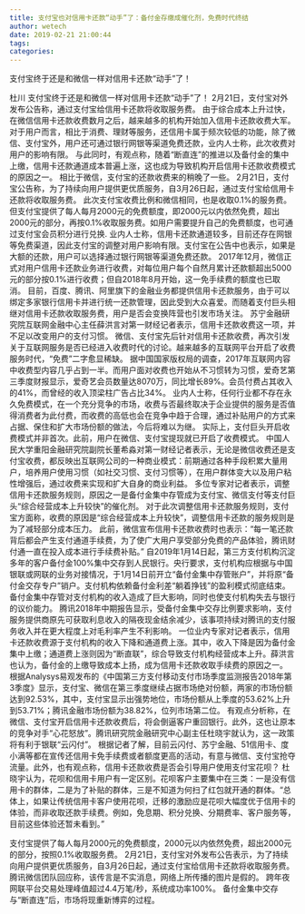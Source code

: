 ```yaml
---
title: 支付宝也对信用卡还款“动手”了：备付金存缴成催化剂，免费时代终结
author: wetech
date: 2019-02-21 21:00:44
tags: 
categories: 
---
```

支付宝终于还是和微信一样对信用卡还款“动手”了！
<!-- more -->
杜川
支付宝终于还是和微信一样对信用卡还款“动手”了！
2月21日，支付宝对外发布公告称，通过支付宝给信用卡还款将收取服务费。
由于综合成本上升过快，在微信信用卡还款收费数月之后，越来越多的机构开始加入信用卡还款收费大军。对于用户而言，相比于消费、理财等服务，还信用卡属于频次较低的功能，除了微信、支付宝外，用户还可通过银行网银等渠道免费还款，业内人士称，此次收费对用户的影响有限。
与此同时，有观点称，随着“断直连”的推进以及备付金的集中上缴，信用卡还款通道成本普遍上涨，这也成为导致机构开启信用卡还款收费模式的原因之一。
相比于微信，支付宝的还款收费来的稍晚了一些。
2月21日，支付宝公告称，为了持续向用户提供更优质服务，自3月26日起，通过支付宝给信用卡还款将收取服务费。
此次支付宝收费比例和微信相同，也是收取0.1%的服务费。但支付宝提供了每人每月2000元的免费额度，即2000元以内依然免费，超出2000元的部分，再按0.1%收取服务费。如用户需要提升自己的免费额度，也可通过支付宝会员积分进行兑换.
业内人士称，信用卡还款通道较多，目前还存在网银等免费渠道，因此支付宝的调整对用户影响有限。支付宝在公告中也表示，如果是大额的还款，用户可以选择通过银行网银等渠道免费还款。
2017年12月，微信正式对用户信用卡还款业务进行收费，对每位用户每个自然月累计还款额超出5000元的部分按0.1%进行收费；但自2018年8月开始，这一免手续费的额度也已取消。
目前，百度、腾讯、阿里旗下的金融业务都提供信用卡还款服务，由于可以绑定多家银行信用卡并进行统一还款管理，因此受到大众喜爱。而随着支付巨头相继对信用卡还款收取服务费，用户是否会变换阵营也引发市场关注。
苏宁金融研究院互联网金融中心主任薛洪言对第一财经记者表示，信用卡还款收费这一项，并不足以改变用户的支付习惯。
微信、支付宝先后针对信用卡还款收费，再次引发关于互联网服务是否已经进入收费时代的讨论。越来越多的互联网平台开启了收费服务时代，“免费”二字愈显稀缺。
据中国国家版权局的调查，2017年互联网内容中收费型内容几乎占到一半。而用户面对收费也开始从不习惯转为习惯，爱奇艺第三季度财报显示，爱奇艺会员数量达8070万，同比增长89%。会员付费占其收入的41%，而曾经的收入顶梁柱广告占比34%。
业内人士称，任何行业都不存在永久免费模式，在一个充分竞争的市场，收费与否最终取决于企业提供的服务是否值得消费者为此付费，而收费的高低也会在竞争中趋于合理，通过补贴用户的方式来占据、保住和扩大市场份额的做法，今后将难以为继。
实际上，支付巨头开启收费模式并非首次。此前，用户在微信、支付宝提现就已开启了收费模式。
中国人民大学重阳金融研究院副院长董希淼对第一财经记者表示，无论是微信收费还是支付宝收费，都反映出互联网公司的一种商业模式：前期通过各种手段积累大量用户，培养用户使用习惯（如社交习惯、支付习惯等），在用户群体变大以及用户粘性增强后，通过收费来实现和扩大自身的商业利益。
多位专家对记者表示，调整信用卡还款服务规则，原因之一是备付金集中存管成为支付宝、微信支付等支付巨头“综合经营成本上升较快”的催化剂。
对于此次调整信用卡还款服务规则，支付宝方面称，收费的原因是“综合经营成本上升较快”，调整信用卡还款的服务规则是为了减轻部分成本压力。
此前，微信宣布信用卡还款收费时也表示：“每一笔还款背后都会产生支付通道手续费，为了使广大用户享受部分免费的产品体验，腾讯财付通一直在投入成本进行手续费补贴。”
自2019年1月14日起，第三方支付机构沉淀多年的客户备付金100%集中交存到人民银行。央行要求，支付机构应根据与中国银联或网联的业务对接情况，于1月14日前开立“备付金集中存管账户”，并将原“备付金交存专户”销户。支付机构依赖备付金利差“躺着挣钱”的盈利模式彻底结束。
备付金集中存管对支付机构的收入造成了巨大影响，同时也使支付机构失去与银行的议价能力。
腾讯2018年中期报告显示，受备付金集中交存比例要求影响，支付服务提供商原先可获取利息收入的隔夜现金结余减少，该事项持续对腾讯的支付服务收入并在更大程度上对毛利率产生不利影响。
一位业内专家对记者表示，信用卡还款收费源于支付机构的收入下降和通道费上涨。其中，收入下降是因为备付金集中上缴；通道费上涨则因为“断直联”，综合导致支付机构经营成本上升。薛洪言也认为，备付金的上缴导致成本上扬，成为信用卡还款收取手续费的原因之一。
根据Analysys易观发布的《中国第三方支付移动支付市场季度监测报告2018年第3季度》显示，支付宝、微信在第三季度继续占据市场绝对份额，两家的市场份额达到92.53%，其中，支付宝显示出强势地位，市场份额从上季度的53.62%上升到53.71%；腾讯金融市场份额为38.82%，位列市场第二位。
有观点分析称，在微信、支付宝开启信用卡还款收费后，将会倒逼客户重回银行。此外，这也让原本的竞争对手“心花怒放”。腾讯研究院金融研究中心副主任杜晓宇就认为，这一政策将有利于银联“云闪付”。
根据记者了解，目前云闪付、苏宁金融、51信用卡、度小满等都在宣传还信用卡免手续费或者额度更高的活动，有意与微信、支付宝抢夺流量。此外，也有观点称，信用卡还款收费是否会引导用户使用支付宝花呗？
杜晓宇认为，花呗和信用卡用户有一定区别。花呗客户主要集中在三类：一是没有信用卡的群体，二是为了补贴的群体，三是不知道为何扫了红包就开通的群体。“总体上，如果让传统信用卡客户使用花呗，迁移的激励应是花呗大幅度优于信用卡的体验，而非收取还款手续费。例如，免息期、积分兑换、分期费率、客户服务等，目前这些体验还暂未看到。”
 
 
支付宝提供了每人每月2000元的免费额度，2000元以内依然免费，超出2000元的部分，按照0.1%收取服务费。
2月21日，支付宝对外发布公告表示，为了持续向用户提供更优质服务，自3月26日起，通过支付宝给信用卡还款将收取服务费。
腾讯微信团队回应称，该传言是不实消息，网络上所传播的图片是假的。
跨年夜网联平台交易处理峰值超过4.4万笔/秒，系统成功率100%。
备付金集中交存与“断直连”后，市场将现重新博弈的过程。
